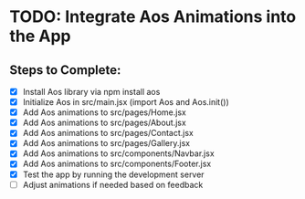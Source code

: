 # TODO: Integrate Aos Animations into the App

## Steps to Complete:
- [x] Install Aos library via npm install aos
- [x] Initialize Aos in src/main.jsx (import Aos and Aos.init())
- [x] Add Aos animations to src/pages/Home.jsx
- [x] Add Aos animations to src/pages/About.jsx
- [x] Add Aos animations to src/pages/Contact.jsx
- [x] Add Aos animations to src/pages/Gallery.jsx
- [x] Add Aos animations to src/components/Navbar.jsx
- [x] Add Aos animations to src/components/Footer.jsx
- [x] Test the app by running the development server
- [ ] Adjust animations if needed based on feedback
